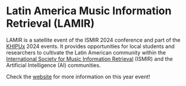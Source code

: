 # Latin America Music Information Retrieval (LAMIR)

LAMIR is a satellite event of the ISMIR 2024 conference and part of the
[KHIPUx](https://khipu.ai/) 2024 events. It provides opportunities for local
students and researchers to cultivate the Latin American community within the
[International Society for Music Information Retrieval](https://ismir.net/)
(ISMIR) and the Artificial Intelligence (AI) communities.

Check the [website](https://lamir-workshop.github.io/) for more information on this year event!
